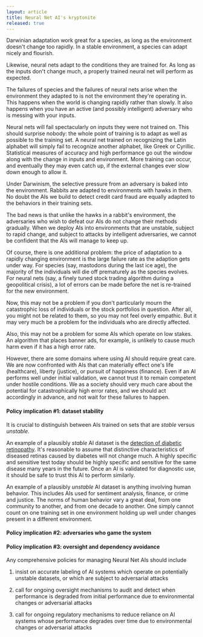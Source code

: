 ```yaml
---
layout: article
title: Neural Net AI's kryptonite
released: true
---
```


Darwinian adaptation work great for a species, as long as the
environment doesn't change too rapidly. In a stable environment, a
species can adapt nicely and flourish.

Likewise, neural nets adapt to the conditions they are trained for.
As long as the inputs don't change much, a properly trained neural net will
perform as expected.

The failures of species and the failures of neural nets arise when
the environment they adapted to is not the environment they're
operating in. This happens when the world is changing rapidly rather
than slowly. It also happens when you have an active (and possibly
intelligent) adversary who is messing with your inputs.

Neural nets will fail spectacularly on inputs they were not trained
on. This should surprise nobody: the whole point of training is to
adapt as well as possible to the training set. A neural net trained on
recognizing the Latin alphabet will simply fail to recognize another
alphabet, like Greek or Cyrillic. Statistical measures of accuracy and
high performance go out the window along with the change in inputs and
environment. More training can occur, and eventually they may even
catch up, if the external changes ever slow down enough to allow it.

Under Darwinism, the selective pressure from an adversary is baked into the
environment. Rabbits are adapted to environments with hawks in them. No doubt
the AIs we build to detect credit card fraud are equally adapted to
the behaviors in their training sets.

The bad news is that unlike the hawks in a rabbit's environment, the
adversaries who wish to defeat our AIs do not change their methods
gradually. When we deploy AIs into environments that are unstable,
subject to rapid change, and subject to attacks by intelligent
adversaries, we cannot be confident that the AIs will manage to keep up.

Of course, there is one additional problem: the price of adaptation to
a rapidly changing environment is the large failure rate as the
adaption gets under way. For species (say, mastodons during the last
ice age), the majority of the individuals will die off prematurely as
the species evolves.  For neural nets (say, a finely tuned stock
trading algorithm during a geopolitical crisis), a lot of errors can
be made before the net is re-trained for the new environment.

Now, this may not be a problem if you don't particularly mourn the
catastrophic loss of individuals or the stock portfolios in question. After all,
you might not be related to them, so you may not feel overly empathic.
But it may very much be a problem for the individuals who are directly affected.

Also, this may not be a problem for some AIs which operate on low stakes.
An algorithm that places banner ads, for example, is unlikely to cause
much harm even if it has a high error rate.

However, there are some domains where using AI should require great
care.  We are now confronted with AIs that can materially effect one's
life (healthcare), liberty (justice), or pursuit of happiness (finance).
Even if an AI performs well under initial validation, we cannot trust
it to remain competent under hostile conditions. We as a society should
very much care about the potential for catastrophically high error rates,
and we should act accordingly in advance, and not wait for these failures
to happen.


#### Policy implication #1: dataset stability

It is crucial to distinguish between AIs trained on sets that are *stable* versus *unstable*.

An example of a plausibly *stable* AI dataset is the 
[detection of diabetic retinopathy](https://www.ncbi.nlm.nih.gov/pubmed/27898976). 
It's reasonable to assume that distinctive characteristics of diseased
retinas caused by diabetes will not change much. A highly specific and
sensitive test today should be highly specific and sensitive for the
same disease many years in the future. Once an AI is validated for
diagnostic use, it should be safe to trust this AI to perform
similarly.

An example of a plausibly *unstable* AI dataset is anything involving
human behavior.  This includes AIs used for sentiment analysis,
finance, or crime and justice.  The norms of human behavior vary a
great deal, from one community to another, and from one decade to
another. One simply cannot count on one training set in one
environment holding up well under changes present in a different
environment.

#### Policy implication #2: adversaries who game the system



#### Policy implication #3: oversight and dependency avoidance

Any comprehensive policies for managing Neural Net AIs should include

1. insist on accurate labeling of AI systems which operate on potentially unstable datasets, or which
are subject to adversarial attacks

2. call for ongoing oversight mechanisms to audit and detect when performance is degraded
from initial performance due to environmental changes or adversarial attacks

3. call for ongoing regulatory mechanisms to reduce reliance on AI systems whose performance
degrades over time due to environmental changes or adversarial attacks











